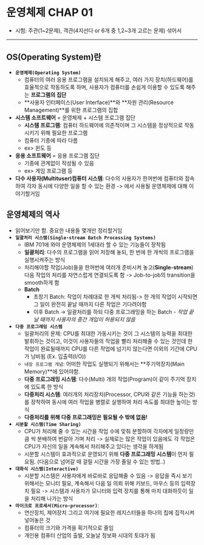 # 운영체제 CHAP 01
* 시험: 주관(1~2문제), 객관(4지선다 or 6개 중 1,2~3개 고르는 문제) 섞어서 

---
## OS(Operating System)란
* **`운영체제(Operating System)`**
    * 컴퓨터의 여러 응용 프로그램을 설치되게 해주고, 여러 가지 장치(하드웨어)를 효율적으로 작동하도록 하며, 사용자가 컴퓨터를 손쉽게 이용할 수 있도록 해주는 **프로그램의 집단** 
    * **사용자 인터페이스(User Interface)**와 **자원 관리(Resource Management)**를 위한 프로그램의 집합 
* **시스템 소프트웨어** = 운영체제 + 시스템 프로그램 집단 
    * **시스템 프로그램**: 컴퓨터 하드웨어에 의존적이며 그 시스템을 정상적으로 작동시키기 위해 필요한 프로그램 
    * 컴퓨터 기종에 따라 다름 
    * ex> 윈도 등 
* **응용 소프트웨어** = 응용 프로그램 집단 
    * 기종에 관계없이 작성될 수 있음
    * ex> 게임 프로그램 등 
* **다수 사용자(Multituser)컴퓨터 시스템**: 다수의 사용자가 한꺼번에 컴퓨터와 접속하여 각자 동시에 다양한 일을 할 수 있는 환경 -> 에서 사용될 운영체제에 대해 이야기할거임 

## 운영체제의 역사 
* 읽어보기만 함. 중요한 내용들 몇개만 정리할거임
* **`일괄처리 시스템(Single-stream Batch Processing Systems)`**
    * IBM 701에 와야 운영체제의 1세대라 할 수 있는 기능들이 장착됨
    * **일괄처리**: 다수의 프로그램을 읽어 저장해 놓되, 한 번에 한 개씩의 프로그램을 실행시켜주는 방식 
    * 처리해야할 작업(Job)들을 한꺼번에 여러개 준비시켜 놓고(**Single-stream**) 다음 작업의 처리를 자연스럽게 연결되도록 함 -> Job-to-job의 transition을 smooth하게 함 
    * **Batch**
        * 초창기 Batch: 작업이 차례대로 한 개씩 처리됨-> 한 개의 작업이 시작되면 그 일이 완전히 끝날 때까지 다른 작업은 기다려야함
        * 이후 Batch -> 일괄처리를 하되 다중 프로그래밍을 하는 Batch - *작업 끝날 때까지 사용자의 중간 개입이 허용되지 않음* 
* **`다중 프로그래밍 시스템`**
    * 일괄처리의 문제: CPU를 최대한 가동시키는 것이 그 시스템의 능력을 최대한 발휘하는 것이고, 이것이 사용자들의 작업을 빨리 처리해줄 수 있는 것인데 한 작업이 완료될때까지 CPU를 다른 작업에 넘기지 않는다면 이외의 기간에 CPU가 낭비됨 (Ex. 입출력(I/O))
    * `내장 프로그램 개념`: 어떠한 작업도 실행되기 위해서는 **주기억장치(Main Memory)**에 있어야함. 
    * **다중 프로그래밍 시스템**: 다수(Multi) 개의 작업(Program)이 같이 주기억 장치에 있도록 한 방식 
    * **다중처리 시스템**: 여러개의 처리장치(Processor, CPU와 같은 기능을 하는것)를 장착하여 동시에 여러 작업을 병렬로 실행하여 처리 속도를 최대한 높이는 방식 
    * **다중처리를 위해 다중 프로그래밍은 필요될 수 밖에 없음!**
* **`시분할 시스템(Time Sharing)`**
    * CPU가 처리해 줄 수 있는 시간을 작업 수에 맞춰 분할하여 각자에게 일정량만큼 씩 분배하여 번갈아 가며 처리 -> 실제로는 많은 작업이 있음에도 각 작업은 CPU가 자신의 일을 계속해서 처리해주고 있다는 생각을 하게됨 
    * 시분할 시스템이 효과적으로 운영되기 위해 **다중 프로그래밍 시스템**이 먼저 필요됨. (다음으로 넘어갈 때 걸릴 시간을 가장 줄일 수 있는 방법..)
* **`대화식 시스템(Interactive)`**
    * 시분할 시스템은 사용자에게 바로바로 응답해줄 수 있음 -> 응답을 즉시 보기 위해서는 모니터 필요, 계속해서 다음 일 의뢰 위해 키보드, 마우스 등의 입력장치 필요 -> 시스템과 사용자가 모니터와 입력 장치를 통해 마치 대화하듯이 일을 처리해 나가는 방식 
* **`마이크로 프로세서(Micro-processor)`**: 
    * 연산장치, 제어장치 그리고 여기에 필요한 레지스터들을 하나의 칩에 집적시켜 넣어놓은 것 
    * 컴퓨터의 크기와 가격을 획기적으로 줄임 
    * 개인용 컴퓨터 산업의 출발, 오늘날 정보화 시대의 토대가 됨 